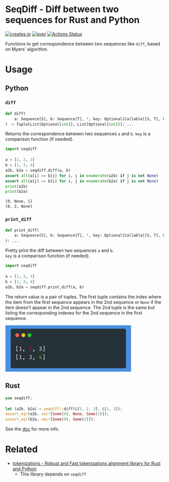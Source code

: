 # SeqDiff - Diff between two sequences for Rust and Python
[![creates.io](https://img.shields.io/crates/v/seqdiff.svg)](https://crates.io/crates/seqdiff)
[![pypi](https://img.shields.io/pypi/v/pyseqdiff.svg)](https://pypi.org/project/pyseqdiff/)
[![Actions Status](https://github.com/tamuhey/seqdiff/workflows/Test%20and%20Deploy/badge.svg)](https://github.com/tamuhey/seqdiff/actions)

Functions to get correspondence between two sequences like `diff`, based on Myers' algorithm.

# Usage

## Python

### `diff`


```python
def diff(
    a: Sequence[S], b: Sequence[T], *, key: Optional[Callable[[S, T], bool]] = None
) -> Tuple[List[Optional[int]], List[Optional[int]]]: ...
```

Returns the correspondence between two sequences `a` and `b`.
`key` is a comparison function (if needed).

```python
import seqdiff

a = [1, 2, 3]
b = [1, 3, 4]
a2b, b2a = seqdiff.diff(a, b)
assert all(a[i] == b[j] for i, j in enumerate(a2b) if j is not None)
assert all(a[j] == b[i] for i, j in enumerate(b2a) if j is not None)
print(a2b)
print(b2a)
```

```
[0, None, 1]
[0, 2, None]
```

### `print_diff`

```python
def print_diff(
    a: Sequence[S], b: Sequence[T], *, key: Optional[Callable[[S, T], bool]] = None
): ...
```

Pretty print the diff between two sequences `a` and `b`.  
`key` is a comparison function (if needed).

```python
import seqdiff

a = [1, 2, 3]
b = [1, 3, 4]
a2b, b2a = seqdiff.print_diff(a, b)
```

The return value is a pair of tuples. The first tuple contains the index where the item from the first sequence appears in the 2nd sequence or `None` if the item doesn't appear in the 2nd sequence. The 2nd tuple is the same but listing the corresponding indexes for the 2nd sequence in the first sequence.

<img src="./img/py_printdiff.png" width=400>


## Rust

```rust
use seqdiff;

let (a2b, b2a) = seqdiff::diff(&[1, 2, 3], &[1, 3]);
assert_eq!(a2b, vec![Some(0), None, Some(1)]);
assert_eq!(b2a, vec![Some(0), Some(2)]);
```

See the [doc](https://docs.rs/seqdiff) for more info.

# Related

- [tokenizations - Robust and Fast tokenizations alignment library for Rust and Python](https://github.com/tamuhey/tokenizations)
    - This library depends on `seqdiff`
